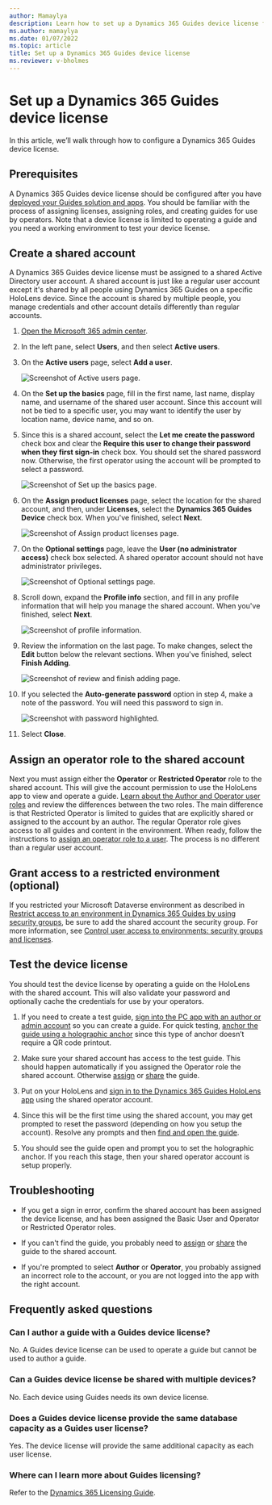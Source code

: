 ```yaml
---
author: Mamaylya
description: Learn how to set up a Dynamics 365 Guides device license for multiple operators on a single HoloLens device.
ms.author: mamaylya
ms.date: 01/07/2022
ms.topic: article
title: Set up a Dynamics 365 Guides device license
ms.reviewer: v-bholmes
---
```


# Set up a Dynamics 365 Guides device license

In this article, we’ll walk through how to configure a Dynamics 365 Guides device license.

## Prerequisites

A Dynamics 365 Guides device license should be configured after you have [deployed your Guides solution and apps](setup.md). You should be familiar with the process of assigning licenses, 
assigning roles, and creating guides for use by operators. Note that a device license is limited to operating a guide and you need a working environment to test 
your device license.

## Create a shared account

A Dynamics 365 Guides device license must be assigned to a shared Active Directory user account. A shared account is just like a regular user account except it's shared by all 
people using Dynamics 365 Guides on a specific HoloLens device. Since the account is shared by multiple people, you manage credentials and other account details differently than regular accounts.

1. [Open the Microsoft 365 admin center](https://admin.microsoft.com/AdminPortal/Home).

2. In the left pane, select **Users**, and then select **Active users**.

3. On the **Active users** page, select **Add a user**.
 
   ![Screenshot of Active users page.](media/device-license-active-users.jpg "Screenshot of Active users page")
   
4. On the **Set up the basics** page, fill in the first name, last name, display name, and username of the shared user account. Since this account will not be tied to a specific user, you may want to identify the user by location name, device name, and so on.

5. Since this is a shared account, select the **Let me create the password** check box and clear the **Require this user to change their password when they first sign-in** check box. You should set the shared password now. Otherwise, the first operator using the account will be prompted to select a password.

    ![Screenshot of Set up the basics page.](media/device-license-set-up-basics.jpg "Screenshot of Set up the basics page")
 
6. On the **Assign product licenses** page, select the location for the shared account, and then, under **Licenses**, select the **Dynamics 365 Guides Device** check box. When you've finished, select **Next**.

    ![Screenshot of Assign product licenses page.](media/device-license-assign-product-licenses.jpg "Screenshot of Assign product licenses page")
 
7. On the **Optional settings** page, leave the **User (no administrator access)** check box selected. A shared operator account should not have administrator privileges.

    ![Screenshot of Optional settings page.](media/device-license-optional-settings.jpg "Screenshot of Optional settings page")
 
8. Scroll down, expand the **Profile info** section, and fill in any profile information that will help you manage the shared account. When you've finished, select **Next**.

    ![Screenshot of profile information.](media/device-license-profile.jpg "Screenshot of profile information")
 
9. Review the information on the last page. To make changes, select the **Edit** button below the relevant sections. When you've finished, select **Finish Adding**.

   ![Screenshot of review and finish adding page.](media/device-license-review.jpg "Screenshot of review and finish adding page")
 
10.	If you selected the **Auto-generate password** option in step 4, make a note of the password. You will need this password to sign in.

    ![Screenshot with password highlighted.](media/device-license-password.jpg "Screenshot with password highlighted")
 
11. Select **Close**.

## Assign an operator role to the shared account

Next you must assign either the **Operator** or **Restricted Operator** role to the shared account. This will give the account permission to use the HoloLens app to view and 
operate a guide. [Learn about the Author and Operator user roles](admin-role-types.md) and review the differences between the two roles. The main difference is that Restricted Operator is limited to guides that are explicitly shared or assigned to the account by an author. The regular Operator role gives access to all guides and content in the environment. When ready, follow the instructions to [assign an operator role to a user](assign-role.md#assign-roles-to-a-user). The process is no different than a regular user account.

## Grant access to a restricted environment (optional)

If you restricted your Microsoft Dataverse environment as described in [Restrict access to an environment in Dynamics 365 Guides by using security groups](admin-security.md), be sure to add the shared account the security group. For more information, see [Control user access to environments: security groups and licenses](https://docs.microsoft.com/power-platform/admin/control-user-access).

## Test the device license

You should test the device license by operating a guide on the HoloLens with the shared account. This will also validate your password and optionally cache the credentials for 
use by your operators.

1. If you need to create a test guide, [sign into the PC app with an author or admin account](install-sign-in-pc-app.md#sign-in-to-the-app) so you can create a guide. For quick testing, [anchor the guide using a holographic anchor](pc-app-anchor-holographic.md) since this type of anchor doesn’t require a QR code printout.

2. Make sure your shared account has access to the test guide. This should happen automatically if you assigned the Operator role the shared account. Otherwise [assign](admin-access-assign.md) or [share](admin-access-teams.md) the guide.

3. Put on your HoloLens and [sign in to the Dynamics 365 Guides HoloLens app](hololens-app-install-sign-in.md) using the shared operator account.

4. Since this will be the first time using the shared account, you may get prompted to reset the password (depending on how you setup the account). Resolve any prompts and 
then [find and open the guide](find-guide.md).

5. You should see the guide open and prompt you to set the holographic anchor. If you reach this stage, then your shared operator account is setup properly.

## Troubleshooting

- If you get a sign in error, confirm the shared account has been assigned the device license, and has been assigned the Basic User and Operator or Restricted Operator roles. 

- If you can't find the guide, you probably need to [assign](admin-access-assign.md) or [share](admin-access-teams.md) the guide to the shared account.

- If you're prompted to select **Author** or **Operator**, you probably assigned an incorrect role to the account, or you are not logged into the app with the right account.

## Frequently asked questions

### Can I author a guide with a Guides device license?

No. A Guides device license can be used to operate a guide but cannot be used to author a guide.

### Can a Guides device license be shared with multiple devices?

No. Each device using Guides needs its own device license.

### Does a Guides device license provide the same database capacity as a Guides user license?

Yes. The device license will provide the same additional capacity as each user license. 

### Where can I learn more about Guides licensing?

Refer to the [Dynamics 365 Licensing Guide](https://go.microsoft.com/fwlink/?LinkId=866544&clcid=0x409).
